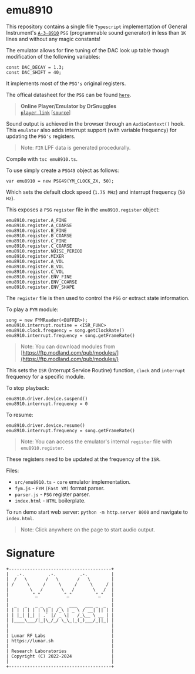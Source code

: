 # emu8910

This repository contains a single file `Typescript` implementation of General Instrument's [`A-3-8910`](https://en.wikipedia.org/wiki/General_Instrument_AY-3-8910) `PSG` (programmable sound generator) in
less than `1K` lines and without any magic constants! 

The emulator allows for fine tuning of the DAC look up table though modification of the following variables:
```
const DAC_DECAY = 1.3;
const DAC_SHIFT = 40;
```

It implements most of the `PSG's` original registers. <br>

The offical datasheet for the `PSG` can be found [`here`](http://map.grauw.nl/resources/sound/generalinstrument_ay-3-8910.pdf).

> **Online Player/Emulator by DrSnuggles** <br>
> [`player link`](https://files.lunar.sh/apps/AYSir/?engine=lunar) [[`source`](https://github.com/DrSnuggles/AYSir)]

Sound output is achieved in the browser through an `AudioContext()` hook. <br>
This `emulator` also adds interrupt support (with variable frequency) for updating the `PSG's` registers.

> Note: `FIR` LPF data is generated procedurally.

Compile with `tsc emu8910.ts`.

To use simply create a `PSG49` object as follows:
```
var emu8910 = new PSG49(YM_CLOCK_ZX, 50);
```
Which sets the default clock speed (`1.75 MHz`) and interrupt frequency (`50 Hz`). 

This exposes a `PSG` `register` file in the `emu8910.register` object:
```
emu8910.register.A_FINE
emu8910.register.A_COARSE
emu8910.register.B_FINE
emu8910.register.B_COARSE
emu8910.register.C_FINE
emu8910.register.C_COARSE
emu8910.register.NOISE_PERIOD
emu8910.register.MIXER
emu8910.register.A_VOL
emu8910.register.B_VOL
emu8910.register.C_VOL
emu8910.register.ENV_FINE
emu8910.register.ENV_COARSE
emu8910.register.ENV_SHAPE
```

The `register` file is then used to control the `PSG` or extract state information.

To play a `FYM` module:
```
song = new FYMReader(<BUFFER>);
emu8910.interrupt.routine = <ISR_FUNC>
emu8910.clock.frequency = song.getClockRate()
emu8910.interrupt.frequency = song.getFrameRate()
```

> Note: You can download modules from [https://ftp.modland.com/pub/modules/](https://ftp.modland.com/pub/modules/)

This sets the `ISR` (Interrupt Service Routine) function, `clock` and `interrupt` frequency for a specific module.

To stop playback:
```
emu8910.driver.device.suspend()
emu8910.interrupt.frequency = 0
```
To resume:
```
emu8910.driver.device.resume()
emu8910.interrupt.frequency = song.getFrameRate()
```

> Note: You can access the emulator's internal `register` file with `emu8910.register`.

These registers need to be updated at the frequency of the `ISR`.

Files:

* `src/emu8910.ts` - `core` emulator implementation.
* `fym.js` - `FYM` `(Fast YM)` format parser.
* `parser.js` - `PSG` register parser.
* `index.html` - `HTML` boilerplate.

To run demo start web server: `python -m http.server 8000` and navigate to `index.html`.

> Note: Click anywhere on the page to start audio output.

# Signature

```
+---------------------------------------+
|   .-.         .-.         .-.         |
|  /   \       /   \       /   \        |
| /     \     /     \     /     \     / |
|        \   /       \   /       \   /  |
|         "_"         "_"         "_"   |
|                                       |
|  _   _   _ _  _   _   ___   ___ _  _  |
| | | | | | | \| | /_\ | _ \ / __| || | |
| | |_| |_| | .` |/ _ \|   /_\__ \ __ | |
| |____\___/|_|\_/_/ \_\_|_(_)___/_||_| |
|                                       |
|                                       |
| Lunar RF Labs                         |
| https://lunar.sh                      |
|                                       |
| Research Laboratories                 |
| Copyright (C) 2022-2024               |
|                                       |
+---------------------------------------+
```

